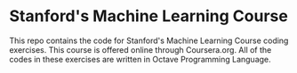 # Stanford's Machine Learning Course

This repo contains the code for Stanford's Machine Learning Course coding exercises. This course is offered online through Coursera.org. All of the codes in these exercises are written in Octave Programming Language.
